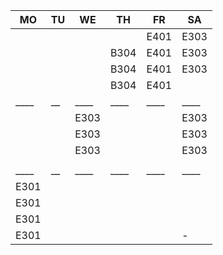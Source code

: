 |MO  |TU|WE  |TH  |FR  |SA  |
|----|--|----|----|----|----|
|    |  |    |    |E401|E303|
|    |  |    |B304|E401|E303|
|    |  |    |B304|E401|E303|
|    |  |    |B304|E401|    |
|____|__|____|____|____|____|
|    |  |E303|    |    |E303|
|    |  |E303|    |    |E303|
|    |  |E303|    |    |E303|
|    |  |    |    |    |    |
|____|__|____|____|____|____|
|E301|  |    |    |    |    |
|E301|  |    |    |    |    |
|E301|  |    |    |    |    |
|E301|  |    |    |    |-   |
